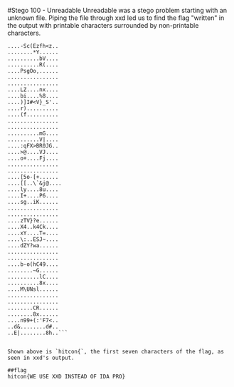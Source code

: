 #Stego 100 - Unreadable
Unreadable was a stego problem starting with an unknown file. Piping the file through xxd led us to find the flag "written" in the output with printable characters surrounded by non-printable characters.
```................
....-Sc(Ezfh<z..
........*Y......
..........bV....
..........R(....
....PsgOo,......
................
................
....LZ....nx....
....bi....%8....
....)]I#<V}_S'..
....r)..........
....(f..........
................
................
..........mG....
..........V|....
....:qFX>BR0JG..
....>@....VJ....
....o+....Fj....
................
................
....[5o-[+......
....[[..\`&j@....
....ly....8u....
....I+....P6....
....sg..iK......
................
................
....zTV}?e......
....X4..k4Ck....
....xY....T=....
....\:..ESJ~....
....dZY?wa......
................
................
....b-o(hC49....
........~G......
..........lC....
..........8x....
....M\UNsl......
................
................
........CR......
........8x......
....n99+(:'F7<..
..d&........d#..
..E|........8h..```


Shown above is `hitcon{`, the first seven characters of the flag, as seen in xxd's output.

##flag
hitcon{WE USE XXD INSTEAD OF IDA PRO}